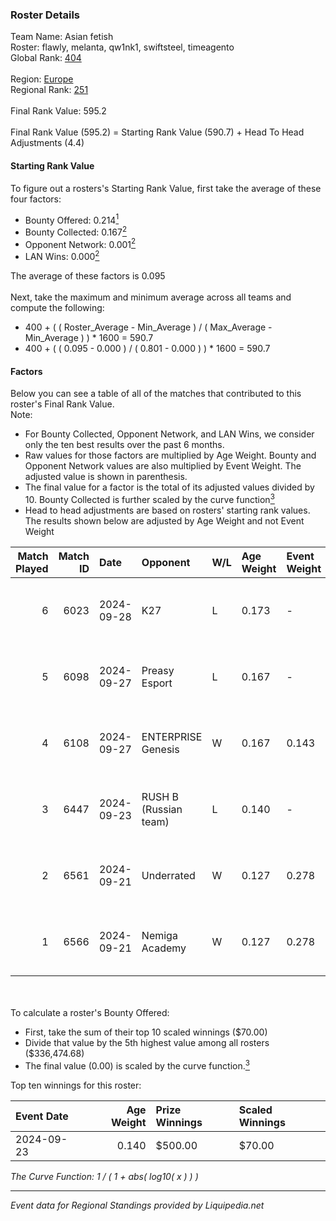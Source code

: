 ### Roster Details<br />
Team Name: Asian fetish<br />
Roster: flawly, melanta, qw1nk1, swiftsteel, timeagento<br />
Global Rank: [404](../standings_global.md)<br />
<br />
Region: [Europe]( ../standings_europe.md)<br />
Regional Rank: [251]( ../standings_europe.md)<br />
<br />
Final Rank Value:  595.2<br />
<br />
Final Rank Value (595.2) = Starting Rank Value (590.7) + Head To Head Adjustments (4.4)<br />

#### Starting Rank Value<br />
To figure out a rosters's Starting Rank Value, first take the average of these four factors:<br />
- Bounty Offered: 0.214[<sup>1</sup>](#table2)
- Bounty Collected: 0.167[<sup>2</sup>](#table1)
- Opponent Network: 0.001[<sup>2</sup>](#table1)
- LAN Wins: 0.000[<sup>2</sup>](#table1)

The average of these factors is 0.095<br />
<br />
Next, take the maximum and minimum average across all teams and compute the following:<br />
- 400 + ( ( Roster_Average - Min_Average ) / ( Max_Average - Min_Average ) ) * 1600 = 590.7
- 400 + ( ( 0.095 - 0.000 ) / ( 0.801 - 0.000 ) ) * 1600 = 590.7


#### Factors<br />
Below you can see a table of all of the matches that contributed to this roster's Final Rank Value.<br />
Note:<br />

- For Bounty Collected, Opponent Network, and LAN Wins, we consider only the ten best results over the past 6 months.
- Raw values for those factors are multiplied by Age Weight. Bounty and Opponent Network values are also multiplied by Event Weight. The adjusted value is shown in parenthesis.
- The final value for a factor is the total of its adjusted values divided by 10. Bounty Collected is further scaled by the curve function[<sup>3</sup>](#curveFunction)
- Head to head adjustments are based on rosters' starting rank values. The results shown below are adjusted by Age Weight and not Event Weight
<span id="table1"></span><br />


| Match Played | Match ID | Date       | Opponent              | W/L | Age Weight | Event Weight | Bounty Collected | Opponent Network | LAN Wins  | H2H Adj. | Roster                                          |
| -: | -: | :- | :- | :- | :- | :- | :- | :- | :- | -: | :- |
|            6 |     6023 | 2024-09-28 | K27                   | L   | 0.173      | -            | -                | -                | -         |    -0.76 | flawly, melanta, qw1nk1, swiftsteel, timeagento |
|            5 |     6098 | 2024-09-27 | Preasy Esport         | L   | 0.167      | -            | -                | -                | -         |    -1.22 | flawly, melanta, qw1nk1, swiftsteel, timeagento |
|            4 |     6108 | 2024-09-27 | ENTERPRISE Genesis    | W   | 0.167      | 0.143        | 0.001 (0.000)    | 0.178 (0.004)    | 0 (0.000) |     3.03 | flawly, melanta, qw1nk1, swiftsteel, timeagento |
|            3 |     6447 | 2024-09-23 | RUSH B (Russian team) | L   | 0.140      | -            | -                | -                | -         |    -0.70 | flawly, nota, qw1nk1, swiftsteel, timeagento    |
|            2 |     6561 | 2024-09-21 | Underrated            | W   | 0.127      | 0.278        | 0.002 (0.000)    | 0.271 (0.010)    | 0 (0.000) |     2.56 | flawly, nota, qw1nk1, swiftsteel, timeagento    |
|            1 |     6566 | 2024-09-21 | Nemiga Academy        | W   | 0.127      | 0.278        | 0.000 (0.000)    | 0.000 (0.000)    | 0 (0.000) |     1.54 | flawly, nota, qw1nk1, swiftsteel, timeagento    |

<br />
<span id="table2"></span><br />
To calculate a roster's Bounty Offered:<br />

- First, take the sum of their top 10 scaled winnings ($70.00)
- Divide that value by the 5th highest value among all rosters ($336,474.68)
- The final value (0.00) is scaled by the curve function.[<sup>3</sup>](#curveFunction)

Top ten winnings for this roster:<br />

| Event Date | Age Weight | Prize Winnings | Scaled Winnings |
| :- | -: | :- | :- |
| 2024-09-23 |      0.140 | $500.00        | $70.00          |


<span id="curveFunction"></span>_The Curve Function: 1 / ( 1 + abs( log10( x ) ) )_<br />

---
_Event data for Regional Standings provided by Liquipedia.net_<br />
